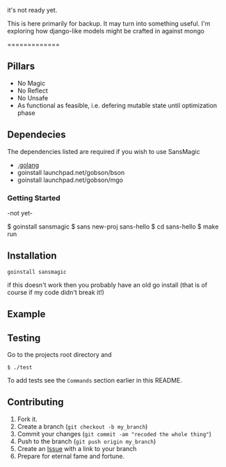 it's not ready yet.

This is here primarily for backup.  It may turn into something useful.
I'm exploring how django-like models might be crafted in against mongo

=============

Pillars
-------

* No Magic
* No Reflect
* No Unsafe
* As functional as feasible, i.e. defering mutable state until optimization phase


Dependecies
-----------

The dependencies listed are required if you wish to use SansMagic

* [.golang](http://golang.org/doc/install.html) 
* goinstall launchpad.net/gobson/bson
* goinstall launchpad.net/gobson/mgo



### Getting Started

-not yet-

$ goinstall sansmagic
$ sans new-proj sans-hello
$ cd sans-hello
$ make run


Installation
-----------

    goinstall sansmagic

if this doesn't work then you probably have an old go install (that is of course
if my code didn't break it!)

Example
-----


Testing
-------

Go to the projects root directory and

    $ ./test

To add tests see the `Commands` section earlier in this
README.

Contributing
------------

1. Fork it.
2. Create a branch (`git checkout -b my_branch`)
3. Commit your changes (`git commit -am "recoded the whole thing"`)
4. Push to the branch (`git push origin my_branch`)
5. Create an [Issue][1] with a link to your branch
6. Prepare for eternal fame and fortune.

[1]: http://github.com/drhodes/sansmagic/issues
